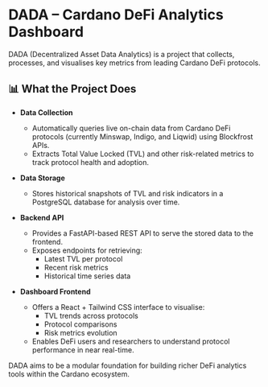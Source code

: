 # DADA – Cardano DeFi Analytics Dashboard

DADA (Decentralized Asset Data Analytics) is a project that collects, processes, and visualises key metrics from leading Cardano DeFi protocols.

## 📊 What the Project Does

- **Data Collection**
  - Automatically queries live on-chain data from Cardano DeFi protocols (currently Minswap, Indigo, and Liqwid) using Blockfrost APIs.
  - Extracts Total Value Locked (TVL) and other risk-related metrics to track protocol health and adoption.

- **Data Storage**
  - Stores historical snapshots of TVL and risk indicators in a PostgreSQL database for analysis over time.

- **Backend API**
  - Provides a FastAPI-based REST API to serve the stored data to the frontend.
  - Exposes endpoints for retrieving:
    - Latest TVL per protocol
    - Recent risk metrics
    - Historical time series data

- **Dashboard Frontend**
  - Offers a React + Tailwind CSS interface to visualise:
    - TVL trends across protocols
    - Protocol comparisons
    - Risk metrics evolution
  - Enables DeFi users and researchers to understand protocol performance in near real-time.

DADA aims to be a modular foundation for building richer DeFi analytics tools within the Cardano ecosystem.
